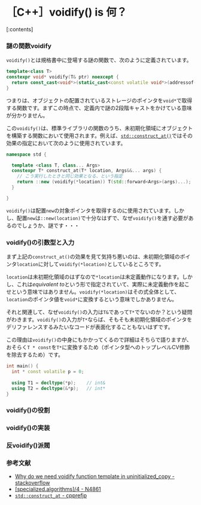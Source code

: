 # ［C++］voidify() is 何？

[:contents]

### 謎の関数voidify

`voidify()`とは規格書中に登場する謎の関数で、次のように定義されています。

```cpp
template<class T>
constexpr void* voidify(T& ptr) noexcept {
  return const_cast<void*>(static_cast<const volatile void*>(addressof(ptr)));
}
```

つまりは、オブジェクトの配置されているストレージのポインタを`void*`で取得する関数です。まずこの時点で、定義内で謎の2段階キャストをかけている意味が分かりません。

この`voidify()`は、標準ライブラリの関数のうち、未初期化領域にオブジェクトを構築する関数において使用されます。例えば、[`std::construct_at()`](https://cpprefjp.github.io/reference/memory/construct_at.html)ではその効果の指定において次のように使用されています。

```cpp
namespace std {

  template <class T, class... Args>
  constexpr T* construct_at(T* location, Args&&... args) {
    // こう実行したときと同じ効果となる、という指定
    return ::new (voidify(*location)) T(std::forward<Args>(args)...);
  }

}
```

`voidify()`は配置`new`の対象ポインタを取得するのに使用されています。しかし、配置`new`は`::new(location)`で十分なはずで、なぜ`voidify()`を通す必要があるのでしょうか、謎です・・・

### voidify()の引数型と入力

まず上記の`construct_at()`の効果を見て気持ち悪いのは、未初期化領域のポインタ`location`に対して`voidify(*location)`としているところです。

`location`は未初期化領域のはずなので`*location`は未定義動作になります。しかし、これは*equivalent to*という形で指定されていて、実際に未定義動作を起こせという意味ではありません。`voidify(*location)`はその式全体として、`location`のポインタ値を`void*`に変換するという意味でしかありません。

それと関連して、なぜ`voidify()`の入力は`T&`であって`T*`でないのか？という疑問がわきます。`voidify()`の入力が`T*`ならば、そもそも未初期化領域のポインタをデリファレンスするみたいなコードが表面化することもないはずです。

この理由は`voidify()`の中身にもかかってくるので詳細はそちらで語りますが、おそらく`T * const`を`T*`に変換するため（ポインタ型へのトップレベルCV修飾を除去するため）です。

```cpp
int main() {
  int * const volatile p = 0;
  
  using T1 = decltype(*p);    // int&
  using T2 = decltype(&*p);   // int*
}
```

### voidify()の役割

### voidify()の実装

### 反voidify()派閥

### 参考文献

- [Why do we need voidify function template in uninitialized_copy - stackoverflow](https://stackoverflow.com/questions/72761908/why-do-we-need-voidify-function-template-in-uninitialized-copy)
- [[specialized.algorithms]/4 - N4861](https://timsong-cpp.github.io/cppwp/n4861/specialized.algorithms#4)
- [`std::construct_at` - cpprefjp](https://cpprefjp.github.io/reference/memory/construct_at.html)